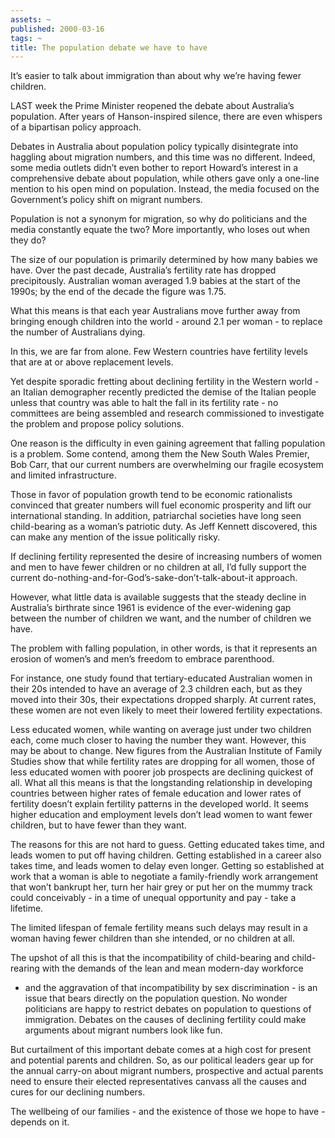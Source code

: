 ```yaml
---
assets: ~
published: 2000-03-16
tags: ~
title: The population debate we have to have
---
```

It’s easier to talk about immigration than about why we’re having fewer
children.

LAST week the Prime Minister reopened the debate about Australia’s
population. After years of Hanson-inspired silence, there are even
whispers of a bipartisan policy approach.

Debates in Australia about population policy typically disintegrate into
haggling about migration numbers, and this time was no different.
Indeed, some media outlets didn’t even bother to report Howard’s
interest in a comprehensive debate about population, while others gave
only a one-line mention to his open mind on population. Instead, the
media focused on the Government’s policy shift on migrant numbers.

Population is not a synonym for migration, so why do politicians and the
media constantly equate the two? More importantly, who loses out when
they do?

The size of our population is primarily determined by how many babies we
have. Over the past decade, Australia’s fertility rate has dropped
precipitously. Australian woman averaged 1.9 babies at the start of the
1990s; by the end of the decade the figure was 1.75.

What this means is that each year Australians move further away from
bringing enough children into the world - around 2.1 per woman - to
replace the number of Australians dying.

In this, we are far from alone. Few Western countries have fertility
levels that are at or above replacement levels.

Yet despite sporadic fretting about declining fertility in the Western
world - an Italian demographer recently predicted the demise of the
Italian people unless that country was able to halt the fall in its
fertility rate - no committees are being assembled and research
commissioned to investigate the problem and propose policy solutions.

One reason is the difficulty in even gaining agreement that falling
population is a problem. Some contend, among them the New South Wales
Premier, Bob Carr, that our current numbers are overwhelming our fragile
ecosystem and limited infrastructure.

Those in favor of population growth tend to be economic rationalists
convinced that greater numbers will fuel economic prosperity and lift
our international standing. In addition, patriarchal societies have long
seen child-bearing as a woman’s patriotic duty. As Jeff Kennett
discovered, this can make any mention of the issue politically risky.

If declining fertility represented the desire of increasing numbers of
women and men to have fewer children or no children at all, I’d fully
support the current do-nothing-and-for-God’s-sake-don’t-talk-about-it
approach.

However, what little data is available suggests that the steady decline
in Australia’s birthrate since 1961 is evidence of the ever-widening gap
between the number of children we want, and the number of children we
have.

The problem with falling population, in other words, is that it
represents an erosion of women’s and men’s freedom to embrace
parenthood.

For instance, one study found that tertiary-educated Australian women in
their 20s intended to have an average of 2.3 children each, but as they
moved into their 30s, their expectations dropped sharply. At current
rates, these women are not even likely to meet their lowered fertility
expectations.

Less educated women, while wanting on average just under two children
each, come much closer to having the number they want. However, this may
be about to change. New figures from the Australian Institute of Family
Studies show that while fertility rates are dropping for all women,
those of less educated women with poorer job prospects are declining
quickest of all. What all this means is that the longstanding
relationship in developing countries between higher rates of female
education and lower rates of fertility doesn’t explain fertility
patterns in the developed world. It seems higher education and
employment levels don’t lead women to want fewer children, but to have
fewer than they want.

The reasons for this are not hard to guess. Getting educated takes time,
and leads women to put off having children. Getting established in a
career also takes time, and leads women to delay even longer. Getting so
established at work that a woman is able to negotiate a family-friendly
work arrangement that won’t bankrupt her, turn her hair grey or put her
on the mummy track could conceivably - in a time of unequal opportunity
and pay - take a lifetime.

The limited lifespan of female fertility means such delays may result in
a woman having fewer children than she intended, or no children at all.

The upshot of all this is that the incompatibility of child-bearing and
child-rearing with the demands of the lean and mean modern-day workforce
- and the aggravation of that incompatibility by sex discrimination - is
an issue that bears directly on the population question. No wonder
politicians are happy to restrict debates on population to questions of
immigration. Debates on the causes of declining fertility could make
arguments about migrant numbers look like fun.

But curtailment of this important debate comes at a high cost for
present and potential parents and children. So, as our political leaders
gear up for the annual carry-on about migrant numbers, prospective and
actual parents need to ensure their elected representatives canvass all
the causes and cures for our declining numbers.

The wellbeing of our families - and the existence of those we hope to
have - depends on it.